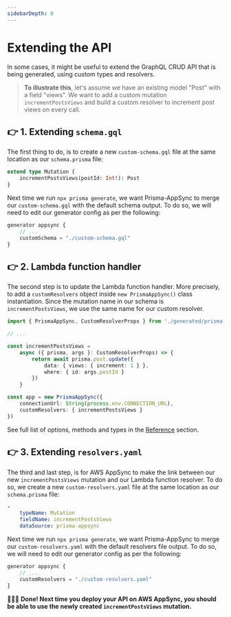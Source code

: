 ```yaml
---
sidebarDepth: 0
---
```


# Extending the API

In some cases, it might be useful to extend the GraphQL CRUD API that is being generated, using custom types and resolvers.

> **To illustrate this**, let's assume we have an existing model "Post" with a field "views". We want to add a custom mutation `incrementPostsViews` and build a custom resolver to increment post views on every call.

## 👉 1. Extending `schema.gql`

The first thing to do, is to create a new `custom-schema.gql` file at the same location as our `schema.prisma` file:

```graphql
extend type Mutation {
    incrementPostsViews(postId: Int!): Post
}
```

Next time we run `npx prisma generate`, we want Prisma-AppSync to merge our `custom-schema.gql` with the default schema output. To do so, we will need to edit our generator config as per the following:

```typescript
generator appsync {
    // ...
    customSchema = "./custom-schema.gql"
}
```

## 👉 2. Lambda function handler

The second step is to update the Lambda function handler. More precisely, to add a `customResolvers` object inside `new PrismaAppSync()` class instantiation. Since the mutation name in our schema is `incrementPostsViews`, we use the same name for our custom resolver.

```typescript
import { PrismaAppSync, CustomResolverProps } from './generated/prisma-appsync/client'

// ...

const incrementPostsViews = 
    async ({ prisma, args }: CustomResolverProps) => {
        return await prisma.post.update({
            data: { views: { increment: 1 } },
            where: { id: args.postId }
        })
    }

const app = new PrismaAppSync({
    connectionUrl: String(process.env.CONNECTION_URL),
    customResolvers: { incrementPostsViews }
})
```

See full list of options, methods and types in the [Reference](/reference) section.

## 👉 3. Extending `resolvers.yaml`

The third and last step, is for AWS AppSync to make the link between our new `incrementPostsViews` mutation and our Lambda function resolver. To do so, we create a new `custom-resolvers.yaml` file at the same location as our `schema.prisma` file:

```yaml
-   
    typeName: Mutation
    fieldName: incrementPostsViews
    dataSource: prisma-appsync
```

Next time we run `npx prisma generate`, we want Prisma-AppSync to merge our `custom-resolvers.yaml` with the default resolvers file output. To do so, we will need to edit our generator config as per the following:

```typescript
generator appsync {
    // ...
    customResolvers = "./custom-resolvers.yaml"
}
```

🚀🚀🚀 **Done! Next time you deploy your API on AWS AppSync, you should be able to use the newly created `incrementPostsViews` mutation.**
